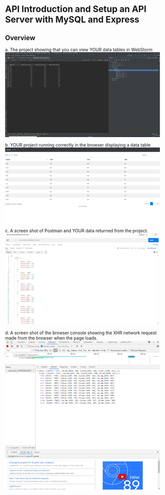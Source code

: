 # API Introduction and Setup an API Server with MySQL and Express

## Overview

a. The project showing that you can view YOUR data tables in WebStorm
![](screenshots/WebstormDatabase.PNG)

b. YOUR project running correctly in the browser displaying a data table
![](screenshots/DatatableSnippet.PNG)

c. A screen shot of Postman and YOUR data returned from the project.
![](screenshots/PostmanDataGet.PNG)

d. A screen shot of the browser console showing the XHR network request made from the browser when the page loads.
![](screenshots/XHRSnippet.PNG)
